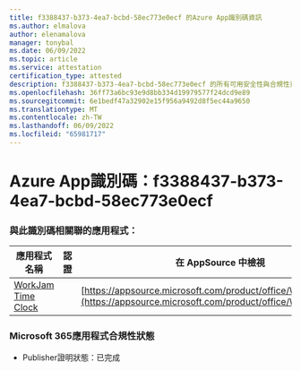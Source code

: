 ```yaml
---
title: f3388437-b373-4ea7-bcbd-58ec773e0ecf 的Azure App識別碼資訊
ms.author: elmalova
author: elenamalova
manager: tonybal
ms.date: 06/09/2022
ms.topic: article
ms.service: attestation
certification_type: attested
description: f3388437-b373-4ea7-bcbd-58ec773e0ecf 的所有可用安全性與合規性資訊。
ms.openlocfilehash: 36ff73a6bc93e9d8bb334d19979577f24dcd9e89
ms.sourcegitcommit: 6e1bedf47a32902e15f956a9492d8f5ec44a9650
ms.translationtype: MT
ms.contentlocale: zh-TW
ms.lasthandoff: 06/09/2022
ms.locfileid: "65981717"
---
```

# <a name="azure-app-id-f3388437-b373-4ea7-bcbd-58ec773e0ecf"></a>Azure App識別碼：f3388437-b373-4ea7-bcbd-58ec773e0ecf


### <a name="apps-associated-with-this-id"></a>與此識別碼相關聯的應用程式：
| **應用程式名稱** | **認證** | **在 AppSource 中檢視** |
|--------------|---------------|-----------------------|
| [WorkJam Time Clock](../forward/WA200003620.md) |  | [https://appsource.microsoft.com/product/office/WA200003620](https://appsource.microsoft.com/product/office/WA200003620) |

### <a name="microsoft-365-app-compliance-status"></a>Microsoft 365應用程式合規性狀態
- Publisher證明狀態：已完成

